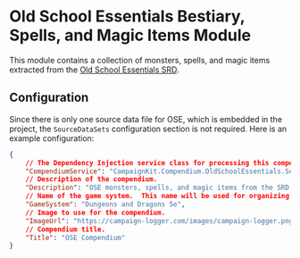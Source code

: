 ﻿
# Old School Essentials Bestiary, Spells, and Magic Items Module

This module contains a collection of monsters, spells, and magic items extracted from the [Old School Essentials SRD](https://oldschoolessentials.necroticgnome.com/srd/index.php/Main_Page).

## Configuration

Since there is only one source data file for OSE, which is embedded in the project, the `SourceDataSets` configuration section is not required. Here is an example configuration:

```json
{
    // The Dependency Injection service class for processing this compendium.
    "CompendiumService": "CampaignKit.Compendium.OldSchoolEssentials.Services.IOldSchoolEssentialsCompendiumService, CampaignKit.Compendium.OldSchoolEssentials.dll",
    // Description of the compendium.
    "Description": "OSE monsters, spells, and magic items from the SRD.",
    // Name of the game system.  This name will be used for organizing generated files.  Make sure it's a path safe string.  (avoid special characters)
    "GameSystem": "Dungeons and Dragons 5e",
    // Image to use for the compendium.
    "ImageUrl": "https://campaign-logger.com/images/campaign-logger.png",
    // Compendium title.
    "Title": "OSE Compendium"
}
```

